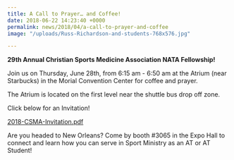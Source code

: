 ```yaml
---
title: A Call to Prayer… and Coffee!
date: 2018-06-22 14:23:40 +0000
permalink: news/2018/04/a-call-to-prayer-and-coffee
image: "/uploads/Russ-Richardson-and-students-768x576.jpg"

---
```

**29th Annual Christian Sports Medicine Association NATA Fellowship!**

Join us on Thursday, June 28th, from 6:15 am - 6:50 am at the Atrium (near Starbucks) in the Morial Convention Center for coffee and prayer.

The Atrium is located on the first level near the shuttle bus drop off zone.

Click below for an Invitation!

[2018-CSMA-Invitation.pdf](/uploads/2018-CSMA-Invitation.pdf "2018-CSMA-Invitation.pdf")

Are you headed to New Orleans? Come by booth #3065 in the Expo Hall to connect and learn how you can serve in Sport Ministry as an AT or AT Student!